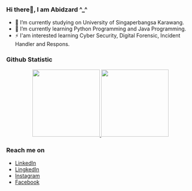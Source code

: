 ### Hi there👋, I am Abidzard ^_^

- 🔭 I’m currently studying on University of Singaperbangsa Karawang.
- 🌱 I’m currently learning Python Programming and Java Programming.
- ⚡ I'am interested learning Cyber Security, Digital Forensic, Incident Handler and Respons.

### Github Statistic
<p align="center">
<a href="https://github.com/abidzard">
  <img height="180em" src="https://github-readme-stats-eight-theta.vercel.app/api?username=abidzard&show_icons=true&theme=algolia&include_all_commits=true&count_private=true"/>
  <img height="180em" src="https://github-readme-stats-eight-theta.vercel.app/api/top-langs/?username=abidzard&layout=compact&langs_count=8&theme=algolia"/>
</a>
</p>

### Reach me on
- <a href="https://www.linkedin.com/in/abidzard/">LinkedIn</a>
- [LingkedIn](https://www.linkedin.com/in/abidzard/)
- [Instagram](https://www.instagram.com/abdzrdladhst/)
- [Facebook](https://www.facebook.com/abidzrd)

<!-- **abidzard/abidzard** is a ✨ _special_ ✨ repository because its `README.md` (this file) appears on your GitHub profile. -->
